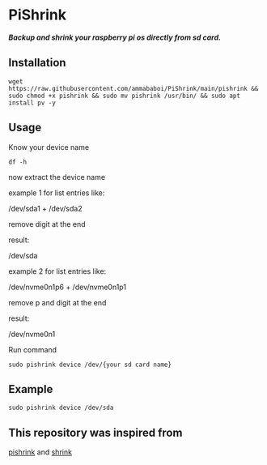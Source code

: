 # PiShrink
***Backup and shrink your raspberry pi os directly from sd card.***

## Installation
```
wget https://raw.githubusercontent.com/ammababoi/PiShrink/main/pishrink && sudo chmod +x pishrink && sudo mv pishrink /usr/bin/ && sudo apt install pv -y
```
## Usage

Know your device name
```
df -h
```
now extract the device name

example 1 for list entries like:

/dev/sda1 + /dev/sda2

remove digit at the end

result:

/dev/sda

example 2 for list entries like:

/dev/nvme0n1p6 + /dev/nvme0n1p1

remove p and digit at the end

result:

/dev/nvme0n1

Run command

```
sudo pishrink device /dev/{your sd card name}
```

## Example
```
sudo pishrink device /dev/sda
```

## This repository was inspired from

[pishrink](https://github.com/Drewsif/PiShrink) and [shrink](https://github.com/qrti/shrink)
